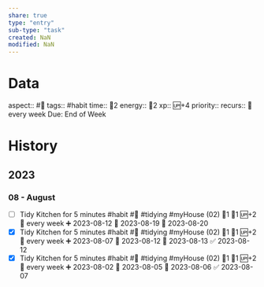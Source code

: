 ```yaml
---
share: true
type: "entry"
sub-type: "task"
created: NaN 
modified: NaN
---
```

# Data
aspect:: #🧠
tags:: #habit
time:: 🍅2
energy:: 🥄2
xp:: 🆙+4
priority:: 
recurs:: 🔁 every week
Due: End of Week
# History
## 2023
### 08 - August
- [ ] Tidy Kitchen for 5 minutes #habit #🍎 #tidying #myHouse (02) 🍅1 🥄1 🆙+2 🔁 every week ➕ 2023-08-12 🛫 2023-08-19 📅 2023-08-20
- [x] Tidy Kitchen for 5 minutes #habit #🍎 #tidying #myHouse (02) 🍅1 🥄1 🆙+2 🔁 every week ➕ 2023-08-07 🛫 2023-08-12 📅 2023-08-13 ✅ 2023-08-12
- [x] Tidy Kitchen for 5 minutes #habit #🍎 #tidying #myHouse (02) 🍅1 🥄1 🆙+2 🔁 every week ➕ 2023-08-02 🛫 2023-08-05 📅 2023-08-06 ✅ 2023-08-07